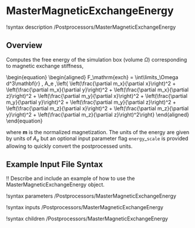# MasterMagneticExchangeEnergy

!syntax description /Postprocessors/MasterMagneticExchangeEnergy

## Overview

Computes the free energy of the simulation box (volume $\Omega$) corresponding to magnetic exchange stiffness,

\begin{equation}
  \begin{aligned}
    F_\mathrm{exch} = \int\limits_\Omega d^3\mathbf{r} \, A_e \,\left\{  \left(\frac{\partial m_x}{\partial x}\right)^2 + \left(\frac{\partial m_x}{\partial y}\right)^2 + \left(\frac{\partial m_x}{\partial z}\right)^2 + \left(\frac{\partial m_y}{\partial x}\right)^2 + \left(\frac{\partial m_y}{\partial y}\right)^2 + \left(\frac{\partial m_y}{\partial z}\right)^2 + \left(\frac{\partial m_z}{\partial x}\right)^2 + \left(\frac{\partial m_z}{\partial y}\right)^2 + \left(\frac{\partial m_z}{\partial z}\right)^2\right\}
  \end{aligned}
\end{equation}

where $\mathbf{m}$ is the normalized magnetization. The units of the energy are given by units of $A_e$ but an optional input parameter flag `energy`$\_$`scale` is provided allowing to quickly convert the postprocessed units.

## Example Input File Syntax

!! Describe and include an example of how to use the MasterMagneticExchangeEnergy object.

!syntax parameters /Postprocessors/MasterMagneticExchangeEnergy

!syntax inputs /Postprocessors/MasterMagneticExchangeEnergy

!syntax children /Postprocessors/MasterMagneticExchangeEnergy
